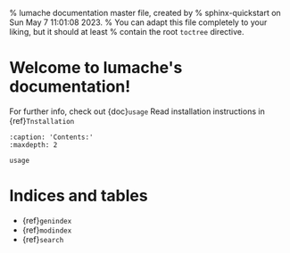 % lumache documentation master file, created by
% sphinx-quickstart on Sun May  7 11:01:08 2023.
% You can adapt this file completely to your liking, but it should at least
% contain the root `toctree` directive.

# Welcome to lumache's documentation!

For further info, check out {doc}`usage`
Read installation instructions in {ref}`Tnstallation`

```{toctree}
:caption: 'Contents:'
:maxdepth: 2

usage
```

# Indices and tables

- {ref}`genindex`
- {ref}`modindex`
- {ref}`search`
